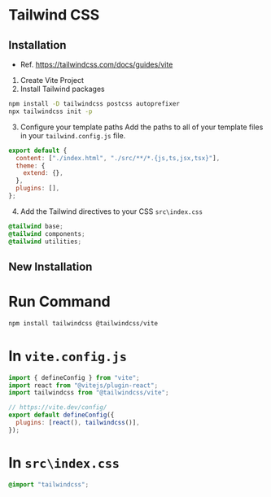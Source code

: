 # Tailwind CSS

## Installation

- Ref. https://tailwindcss.com/docs/guides/vite

1. Create Vite Project
2. Install Tailwind packages

```bash
npm install -D tailwindcss postcss autoprefixer
npx tailwindcss init -p
```

3. Configure your template paths
   Add the paths to all of your template files in your `tailwind.config.js` file.

```js
export default {
  content: ["./index.html", "./src/**/*.{js,ts,jsx,tsx}"],
  theme: {
    extend: {},
  },
  plugins: [],
};
```

4. Add the Tailwind directives to your CSS `src\index.css`

```css
@tailwind base;
@tailwind components;
@tailwind utilities;
```

## New Installation

# Run Command

```bash
npm install tailwindcss @tailwindcss/vite
```

# In `vite.config.js`

```js
import { defineConfig } from "vite";
import react from "@vitejs/plugin-react";
import tailwindcss from "@tailwindcss/vite";

// https://vite.dev/config/
export default defineConfig({
  plugins: [react(), tailwindcss()],
});
```

# In `src\index.css`

```css
@import "tailwindcss";
```
